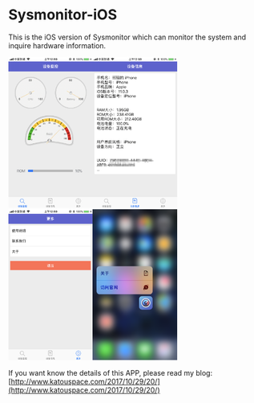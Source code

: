 Sysmonitor-iOS
==============
This is the iOS version of Sysmonitor which can monitor the system and inquire hardware information.

<img src='mdimage/image01.png' height='300px'/><img src='mdimage/image02.png' height='300px'/><img src='mdimage/image03.png' height='300px'/><img src='mdimage/image04.png' height='300px'/>

If you want know the details of this APP, please read my blog: [http://www.katouspace.com/2017/10/29/20/](http://www.katouspace.com/2017/10/29/20/)
